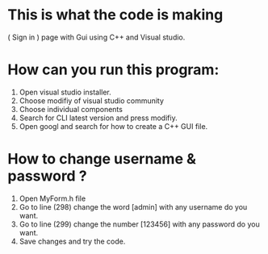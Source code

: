 # This is what the code is making
( Sign in ) page with Gui using C++ and Visual studio.

# How can you run this program:

1. Open visual studio installer.
2. Choose modifiy of visual studio community
3. Choose individual components
4. Search for CLI latest version and press modifiy.
5. Open googl and search for how to create a C++ GUI file.

# How to change username & password ?

1. Open MyForm.h file
2. Go to line (298) change the word [admin] with any username do you want.
3. Go to line (299) change the number [123456] with any password do you want.
4. Save changes and try the code.
